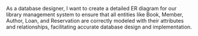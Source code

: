 As a database designer, I want to create a detailed ER diagram for our library management system to ensure that all entities like Book, Member, Author, Loan, and Reservation are correctly modeled with their attributes and relationships, facilitating accurate database design and implementation.
